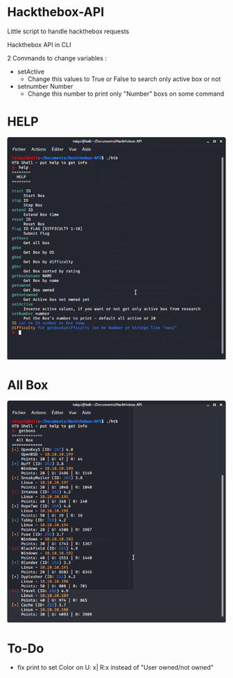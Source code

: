 # Hackthebox-API
Little script to handle hackthebox requests


Hackthebox API in CLI

2 Commands to change variables :
- setActive
	- Change this values to True or False to search only active box or not
- setnumber Number
	- Change this number to print only "Number" boxs on some command

# HELP

![help](img/help.png)

# All Box

![getallbox](img/getallboxs.png)



# To-Do
- fix print to set Color on U: x| R:x instead of "User owned/not owned" 
